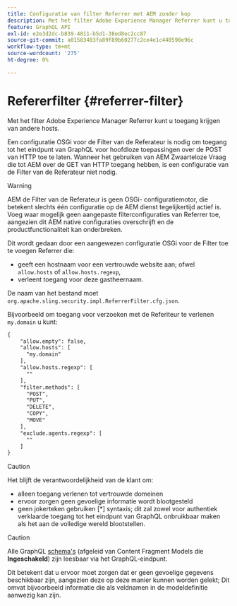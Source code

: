 ```yaml
---
title: Configuratie van filter Referrer met AEM zonder kop
description: Met het filter Adobe Experience Manager Referrer kunt u toegang krijgen van andere hosts. Een configuratie OSGi voor de Filter van de Referateur is nodig om toegang tot het eindpunt van GraphQL voor headless toepassingen toe te laten.
feature: GraphQL API
exl-id: e2e3d2dc-b839-4811-b5d1-38ed8ec2cc87
source-git-commit: a01583483fa89f89b60277c2ce4e1c440590e96c
workflow-type: tm+mt
source-wordcount: '275'
ht-degree: 0%

---
```


# Refererfilter {#referrer-filter}

Met het filter Adobe Experience Manager Referrer kunt u toegang krijgen van andere hosts.

Een configuratie OSGi voor de Filter van de Referateur is nodig om toegang tot het eindpunt van GraphQL voor hoofdloze toepassingen over de POST van HTTP toe te laten. Wanneer het gebruiken van AEM Zwaarteloze Vraag die tot AEM over de GET van HTTP toegang hebben, is een configuratie van de Filter van de Referateur niet nodig.

>[!WARNING]
> AEM de Filter van de Referateur is geen OSGi- configuratiemotor, die betekent slechts één configuratie op de AEM dienst tegelijkertijd actief is. Voeg waar mogelijk geen aangepaste filterconfiguraties van Referrer toe, aangezien dit AEM native configuraties overschrijft en de productfunctionaliteit kan onderbreken.

Dit wordt gedaan door een aangewezen configuratie OSGi voor de Filter toe te voegen Referrer die:

* geeft een hostnaam voor een vertrouwde website aan; ofwel `allow.hosts` of `allow.hosts.regexp`,
* verleent toegang voor deze gastheernaam.

De naam van het bestand moet `org.apache.sling.security.impl.ReferrerFilter.cfg.json`.

Bijvoorbeeld om toegang voor verzoeken met de Referiteur te verlenen `my.domain` u kunt:

```xml
{
    "allow.empty": false,
    "allow.hosts": [
      "my.domain"
    ],
    "allow.hosts.regexp": [
      ""
    ],
    "filter.methods": [
      "POST",
      "PUT",
      "DELETE",
      "COPY",
      "MOVE"
    ],
    "exclude.agents.regexp": [
      ""
    ]
}
```

>[!CAUTION]
>
>Het blijft de verantwoordelijkheid van de klant om:
>
>* alleen toegang verlenen tot vertrouwde domeinen
>* ervoor zorgen geen gevoelige informatie wordt blootgesteld
>* geen jokerteken gebruiken [*] syntaxis; dit zal zowel voor authentiek verklaarde toegang tot het eindpunt van GraphQL onbruikbaar maken als het aan de volledige wereld blootstellen.

>[!CAUTION]
>
>Alle GraphQL [schema&#39;s](#schema-generation) (afgeleid van Content Fragment Models die **Ingeschakeld**) zijn leesbaar via het GraphQL-eindpunt.
>
>Dit betekent dat u ervoor moet zorgen dat er geen gevoelige gegevens beschikbaar zijn, aangezien deze op deze manier kunnen worden gelekt; Dit omvat bijvoorbeeld informatie die als veldnamen in de modeldefinitie aanwezig kan zijn.
